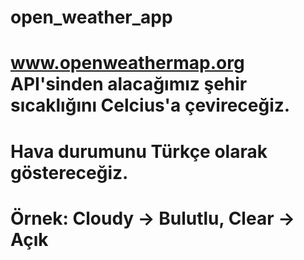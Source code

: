 # open_weather_app
# www.openweathermap.org API'sinden alacağımız şehir sıcaklığını Celcius'a çevireceğiz.
# Hava durumunu Türkçe olarak göstereceğiz.
# Örnek: Cloudy -> Bulutlu, Clear -> Açık
